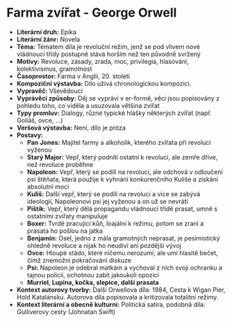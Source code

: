 # Farma zvířat - George Orwell
- **Literární druh:** Epika
- **Literární žánr:** Novela
- **Téma:** Tématem díla je revoluční režim, jenž se pod vlivem nové vládnoucí třídy postupně stává horším než ten původně svržený
- **Motivy:** Revoluce, zásady, zrada, moc, privilegia, hlasování, kolektivismus, gramotnost
- **Časoprostor:** Farma v Anglii, 20. století
- **Kompoziční výstavba:** Dílo užívá chronologickou kompozici.
- **Vypravěč:** Vševědoucí
- **Vyprávěcí způsoby:** Děj se vypráví v er-formě, věci jsou popisovány z pohledu toho, co viděla a usuzovala většina zvířat
- **Typy promluv:** Dialogy, různé typické hlášky některých zvířat (např. Goliáš, ovce, ...)
- **Veršová výstavba:** Není, dílo je próza
- **Postavy:**
  - **Pan Jones:** Majitel farmy a alkoholik, kterého zvířata při revoluci vyženou
  - **Starý Major:** Vepř, který podnítí ostatní k revoluci, ale zemře dříve, než revoluce proběhne
  - **Napoleon:** Vepř, který se podílí na revoluci, ale odchová v odloučení psí štěňata, která použije k vyhnání konkurenčního Kuliše a získání absolutní moci
  - **Kuliš:** Další vepř, který se podílí na revoluci a více se zabývá ideologií, Napoleonovi psi jej vyženou a on už se nevrátí
  - **Pištík:** Vepř, který dělá propagandu vládnoucí třídě prasat, umně s ostatními zvířaty manipuluje
  - **Boxer:** Tvrdě pracující kůň, loajální k režimu, potom se zraní a prasata ho pošlou na jatka
  - **Benjamin:** Osel, jedno z mála gramotných neprasat, je pesimistický ohledně revoluce a nijak ho neudiví ani pozdější vývoj
  - **Ovce:** Hloupé stádo, které ničemu nerozumí, ale umí hlasitě bečet, čímž znemožní pokračování diskuze
  - **Psi:** Napoleon je odebral matkám a vychoval z nich svoji ochranku a tajnou policii, ochotnou zabít jakoukoli opozici
  - **Murriel, Lupina, kočka, slepice, další prasata**
- **Kontext autorovy tvorby:** Další Orwellova díla: 1984, Cesta k Wigan Pier, Hold Katalánsku. Autorova díla popisovala a kritizovala totalitní režimy.
- **Kontext literární a obecně kulturní:** Politická satira, podobná díla: Gulliverovy cesty (Johnatan Swift)
